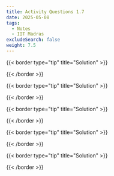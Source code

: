 ```yaml
---
title: Activity Questions 1.7
date: 2025-05-08
tags:
  - Notes 
  - IIT Madras
excludeSearch: false
weight: 7.5
---
```



{{< border type="tip" title="Solution" >}}

{{< /border >}}

{{< border type="tip" title="Solution" >}}

{{< /border >}}

{{< border type="tip" title="Solution" >}}

{{< /border >}}

{{< border type="tip" title="Solution" >}}

{{< /border >}}

{{< border type="tip" title="Solution" >}}

{{< /border >}}